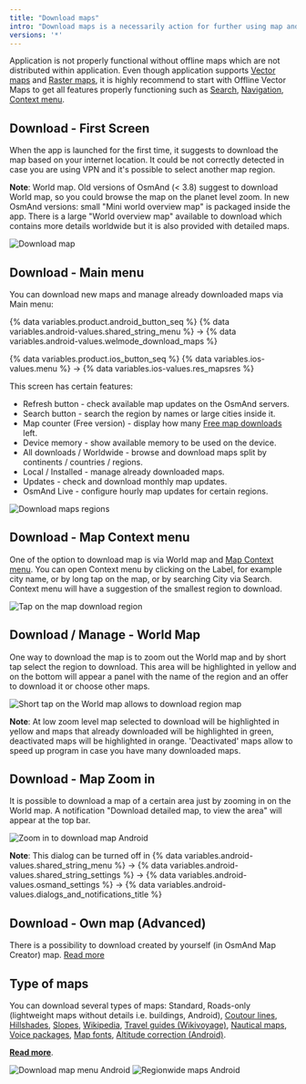```yaml
---
title: "Download maps"
intro: "Download maps is a necessarily action for further using map and navigation in offline mode. Maps can be downloaded both by browsing through the regions list from the main menu and by clicking on the needed territory on the map."
versions: '*'
---
```


Application is not properly functional without offline maps which are not distributed within application. Even though application supports [Vector maps](/osmand/map/vector-maps) and  [Raster maps](/osmand/map/raster-maps), it is highly recommend to start with Offline Vector Maps to get all features properly functioning such as [Search](/osmand/search), [Navigation](//osmand/navigation),  [Context menu](/osmand/map/map-context-menu). 

## Download - First Screen

When the app is launched for the first time, it suggests to download the map based on your internet location. It could be not correctly detected in case you are using VPN and it's possible to select another map region.

**Note**: World map. Old versions of OsmAnd (< 3.8) suggest to download World map, so you could browse the map on the planet level zoom. In new OsmAnd versions: small "Mini world overview map" is packaged inside the app. There is a large "World overview map" available to download which contains more details worldwide but it is also provided with detailed maps.

![Download map](/assets/images/settings/download_map.png)

## Download - Main menu

You can download new maps and manage already downloaded maps via Main menu:

{% data variables.product.android_button_seq %} {% data variables.android-values.shared_string_menu %} → {% data variables.android-values.welmode_download_maps %}

{% data variables.product.ios_button_seq %} {% data variables.ios-values.menu %} → {% data variables.ios-values.res_mapsres %}

This screen has certain features:
- Refresh button - check available map updates on the OsmAnd servers.
- Search button - search the region by names or large cities inside it.
- Map counter (Free version) - display how many [Free map downloads](/osmand/purchases/android#free-and-paid-features) left.
- Device memory - show available memory to be used on the device.
- All downloads / Worldwide - browse and download maps split by continents / countries / regions.
- Local / Installed - manage already downloaded maps.
- Updates - check and download monthly map updates.
- OsmAnd Live - configure hourly map updates for certain regions.

![Download maps regions](/assets/images/settings/download_maps_regions.png)

## Download - Map Context menu

One of the option to download map is via World map and [Map Context menu](/osmand/map/map-context-menu). You can open Context menu by clicking on the Label, for example city name, or by long tap on the map, or by searching City via Search. Context menu will have a suggestion of the smallest region to download.

![Tap on the map download region](/assets/images/settings/tap_on_the_map_download_region.png)

## Download / Manage - World Map

One way to download the map is to zoom out the World map and by short tap select the region to download. This area will be highlighted in yellow and on the bottom will appear a panel with the name of the region and an offer to download it or choose other maps.

![Short tap on the World map allows to download region map](/assets/images/map/download_region_map_via_worldmap.png)

**Note**: At low zoom level map selected to download will be highlighted in yellow and maps that already downloaded will be highlighted in green, deactivated maps will be highlighted in orange. 'Deactivated' maps allow to speed up program in case you have many downloaded maps.

## Download - Map Zoom in
It is possible to download a map of a certain area just by zooming in on the World map. A notification "Download detailed map, to view the area" will appear at the top bar.

![Zoom in to download map Android](/assets/images/settings/zoom_in_download_map_android.png)

**Note**: This dialog can be turned off  in {% data variables.android-values.shared_string_menu %} → {% data variables.android-values.shared_string_settings %} → {% data variables.android-values.osmand_settings %} → {% data variables.android-values.dialogs_and_notifications_title %}

## Download - Own map (Advanced)

There is a possibility to download created by yourself (in OsmAnd Map Creator) map. [Read more](/development/map-creation/create-offline-maps-yourself)

## Type of maps

You can download several types of maps: Standard, Roads-only (lightweight maps without details i.e. buildings, Android), [Coutour lines](/osmand/map/vector-maps#contour-lines), [Hillshades](/osmand/map/raster-maps#hillshade--slope), [Slopes](/osmand/map/raster-maps#hillshade--slope), [Wikipedia](/osmand/plugins/wikipedia), [Travel guides (Wikivoyage)](/osmand/plan-route/travel-guides), [Nautical maps](/osmand/map/nautical-charts), [Voice packages](/osmand/navigation/voice-navigation), [Map fonts](/osmand/map/vector-maps#map-fonts-android), [Altitude correction (Android)](/osmand/widgets/info-widgets#altitude).

**[Read more](/osmand/personal/maps#type-of-maps)**.

![Download map menu Android](/assets/images/settings/download_map_menu_android.png) ![Regionwide maps Android](/assets/images/settings/regionwide_maps_menu.png)




